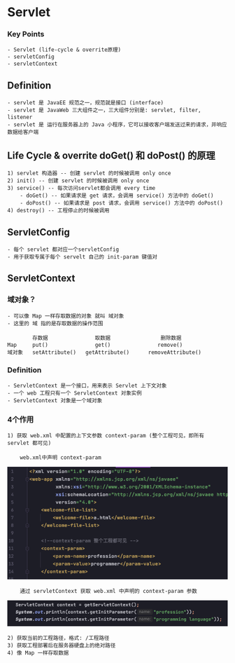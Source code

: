 # Servlet

### Key Points
    - Servlet (life-cycle & overrite原理)
    - servletConfig
    - servletContext



## Definition
    - servlet 是 JavaEE 规范之一，规范就是接口 (interface)
    - servlet 是 JavaWeb 三大组件之一，三大组件分别是: servlet, filter, listener
    - servlet 是 运行在服务器上的 Java 小程序，它可以接收客户端发送过来的请求，并响应数据给客户端
    


## Life Cycle & overrite doGet() 和 doPost() 的原理
    1) servlet 构造器 -- 创建 servlet 的时候被调用 only once
    2) init() -- 创建 servlet 的时候被调用 only once
    3) service() -- 每次访问servlet都会调用 every time
        - doGet() -- 如果请求是 get 请求，会调用 service() 方法中的 doGet()
        - doPost() -- 如果请求是 post 请求，会调用 service() 方法中的 doPost()
    4) destroy() -- 工程停止的时候被调用 



## ServletConfig
    - 每个 servlet 都对应一个servletConfig
    - 用于获取专属于每个 servelt 自己的 init-param 键值对




## ServletContext

### 域对象？
    - 可以像 Map 一样存取数据的对象 就叫 域对象
    - 这里的 域 指的是存取数据的操作范围
    
            存数据               取数据                删除数据
    Map     put()               get()               remove()
    域对象   setAttribute()   getAttribute()      removeAttribute()

### Definition
    - ServletContext 是一个接口，用来表示 Servlet 上下文对象
    - 一个 web 工程只有一个 ServletContext 对象实例
    - ServletContext 对象是一个域对象



### 4个作用
    1) 获取 web.xml 中配置的上下文参数 context-param (整个工程可见，即所有 servlet 都可见)
    
        web.xml中声明 context-param
![context-param](imagePool/context-param.png)
        
        通过 servletContext 获取 web.xml 中声明的 context-param 参数
![servletContextGetParam](imagePool/servletContextGetParam.png)
        
        
    2) 获取当前的工程路径，格式: /工程路径
    3) 获取工程部署后在服务器硬盘上的绝对路径
    4) 像 Map 一样存取数据




